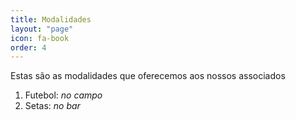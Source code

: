 ```yaml
---
title: Modalidades
layout: "page"
icon: fa-book
order: 4
---
```


Estas são as modalidades que oferecemos aos nossos associados

1. Futebol: *no campo*
2. Setas: *no bar*
